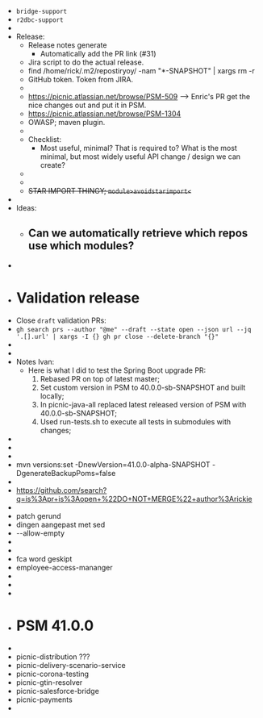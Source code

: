 - `bridge-support`
- `r2dbc-support`
-
- Release:
	- Release notes generate
		- Automatically add the PR link (#31)
	- Jira script to do the actual release.
	- find /home/rick/.m2/repostiryoy/ -nam "*-SNAPSHOT" | xargs rm -r
	- GitHub token. Token from JIRA.
	-
	- https://picnic.atlassian.net/browse/PSM-509 --> Enric's PR get the nice changes out and put it in PSM.
	- https://picnic.atlassian.net/browse/PSM-1304
	- OWASP; maven plugin.
	-
	- Checklist:
		- Most useful, minimal? That is required to? What is the most minimal, but most widely useful API change / design we can create?
	-
	-
	- ~~STAR IMPORT THINGY; `module>avoidstarimport<`~~
-
- Ideas:
	- Can we automatically retrieve which repos use which modules?
		-
-
- # Validation release
- Close `draft` validation PRs:
- `gh search prs --author "@me" --draft --state open --json url --jq '.[].url' | xargs -I {} gh pr close --delete-branch "{}"`
-
-
- Notes Ivan:
	- Here is what I did to test the Spring Boot upgrade PR:
	  1. Rebased PR on top of latest master;
	  2. Set custom version in PSM to 40.0.0-sb-SNAPSHOT and built locally;
	  3. In picnic-java-all replaced latest released version of PSM with 40.0.0-sb-SNAPSHOT;
	  4. Used run-tests.sh to execute all tests in submodules with changes;
-
-
-
- mvn versions:set -DnewVersion=41.0.0-alpha-SNAPSHOT -DgenerateBackupPoms=false
-
- https://github.com/search?q=is%3Apr+is%3Aopen+%22DO+NOT+MERGE%22+author%3Arickie
-
- patch gerund
- dingen aangepast met sed
- --allow-empty
-
-
- fca word geskipt
- employee-access-mananger
-
-
-
- # PSM 41.0.0
-
- picnic-distribution ???
- picnic-delivery-scenario-service
- picnic-corona-testing
- picnic-gtin-resolver
- picnic-salesforce-bridge
- picnic-payments
-